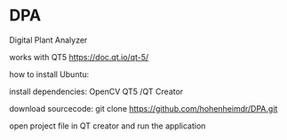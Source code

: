 # DPA
Digital Plant Analyzer


works with QT5
https://doc.qt.io/qt-5/

how to install Ubuntu:

install dependencies: 
OpenCV
QT5 /QT Creator

download sourcecode:
git clone https://github.com/hohenheimdr/DPA.git

open project file in QT creator and run the application



